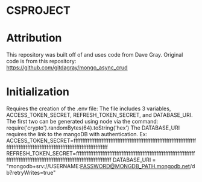 # CSPROJECT

# Attribution
This repository was built off of and uses code from Dave Gray.
Original code is from this repository: https://github.com/gitdagray/mongo_async_crud

# Initialization

Requires the creation of the .env file:
The file includes 3 variables, ACCESS_TOKEN_SECRET, REFRESH_TOKEN_SECRET, and DATABASE_URI. The first two can be generated using node via the command: require('crypto').randomBytes(64).toString('hex')
The DATABASE_URI requires the link to the mangoDB with authentication.
Ex:
ACCESS_TOKEN_SECRET=ffffffffffffffffffffffffffffffffffffffffffffffffffffffffffffffffffffffffffffffffffffffffffffffffffffffffffffffffffffffffffffffff
REFRESH_TOKEN_SECRET=ffffffffffffffffffffffffffffffffffffffffffffffffffffffffffffffffffffffffffffffffffffffffffffffffffffffffffffffffffffffffffffffff
DATABASE_URI = "mongodb+srv://USERNAME:PASSWORD@MONGDB_PATH.mongodb.net/db?retryWrites=true"
